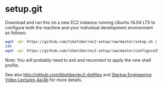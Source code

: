 setup.git
=========
Download and run this on a new EC2 instance running Ubuntu 14.04 LTS to
configure both the machine and your individual development environment as
follows:

```sh
wget -qO- https://github.com/tibotiber/ec2-setup/raw/master/setup.sh | sh
zsh
wget -qO- https://github.com/tibotiber/ec2-setup/raw/master/configureZSH.sh | zsh
```

Note: You will probably need to exit and reconnect to apply the new shell profile.

See also http://github.com/tibotiber/ec2-dotfiles and
[Startup Engineering Video Lectures 4a/4b](https://class.coursera.org/startup-001/lecture/index)
for more details.





